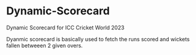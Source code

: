 # Dynamic-Scorecard
Dynamic Scorecard for ICC Cricket World 2023

Dyanmic scorecard is basically used to fetch the  runs scored and wickets fallen betweeen 2 given overs.

